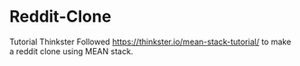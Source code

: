# Reddit-Clone
Tutorial Thinkster
Followed https://thinkster.io/mean-stack-tutorial/ to make a reddit clone using MEAN stack.
